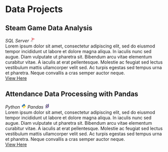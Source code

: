 # Data Projects

## Steam Game Data Analysis

*SQL Server*
<img src="/assets/img/sqlserver.png" width="16" height="16">
<br/>Lorem ipsum dolor sit amet, consectetur adipiscing elit, sed do eiusmod tempor incididunt ut labore et dolore magna aliqua. In iaculis nunc sed augue. Diam vulputate ut pharetra sit. Bibendum arcu vitae elementum curabitur vitae. A iaculis at erat pellentesque. Molestie ac feugiat sed lectus vestibulum mattis ullamcorper velit sed. Ac turpis egestas sed tempus urna et pharetra. Neque convallis a cras semper auctor neque.
<br/>[View Here](https://github.com/voltrecto/steam-game-data/blob/main/Steam%20Game%20Data%20Analysis.md)
<br/>
## Attendance Data Processing with Pandas
*Python*
<img src="/assets/img/python.png" width="16" height="16"> *Pandas*
<img src="/assets/img/pandas.png" width="16" height="16">
<br/>Lorem ipsum dolor sit amet, consectetur adipiscing elit, sed do eiusmod tempor incididunt ut labore et dolore magna aliqua. In iaculis nunc sed augue. Diam vulputate ut pharetra sit. Bibendum arcu vitae elementum curabitur vitae. A iaculis at erat pellentesque. Molestie ac feugiat sed lectus vestibulum mattis ullamcorper velit sed. Ac turpis egestas sed tempus urna et pharetra. Neque convallis a cras semper auctor neque.
<br/>[View Here](https://github.com/voltrecto/attendance-data/blob/main/Attendance_Data.ipynb)